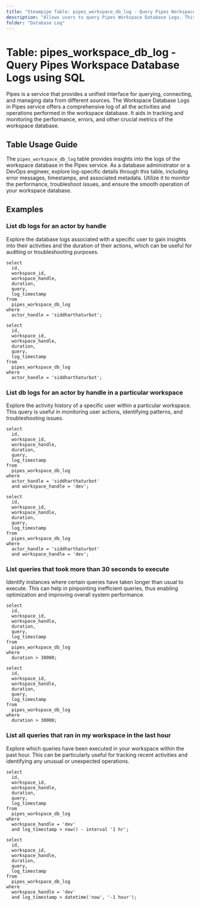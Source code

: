 ```yaml
---
title: "Steampipe Table: pipes_workspace_db_log - Query Pipes Workspace Database Logs using SQL"
description: "Allows users to query Pipes Workspace Database Logs. This table provides detailed information about all the logs related to the workspace database in the Pipes service."
folder: "Database Log"
---
```


# Table: pipes_workspace_db_log - Query Pipes Workspace Database Logs using SQL

Pipes is a service that provides a unified interface for querying, connecting, and managing data from different sources. The Workspace Database Logs in Pipes service offers a comprehensive log of all the activities and operations performed in the workspace database. It aids in tracking and monitoring the performance, errors, and other crucial metrics of the workspace database.

## Table Usage Guide

The `pipes_workspace_db_log` table provides insights into the logs of the workspace database in the Pipes service. As a database administrator or a DevOps engineer, explore log-specific details through this table, including error messages, timestamps, and associated metadata. Utilize it to monitor the performance, troubleshoot issues, and ensure the smooth operation of your workspace database.

## Examples

### List db logs for an actor by handle
Explore the database logs associated with a specific user to gain insights into their activities and the duration of their actions, which can be useful for auditing or troubleshooting purposes.

```sql+postgres
select
  id,
  workspace_id,
  workspace_handle,
  duration,
  query,
  log_timestamp
from
  pipes_workspace_db_log
where
  actor_handle = 'siddharthaturbot';
```

```sql+sqlite
select
  id,
  workspace_id,
  workspace_handle,
  duration,
  query,
  log_timestamp
from
  pipes_workspace_db_log
where
  actor_handle = 'siddharthaturbot';
```

### List db logs for an actor by handle in a particular workspace
Explore the activity history of a specific user within a particular workspace. This query is useful in monitoring user actions, identifying patterns, and troubleshooting issues.

```sql+postgres
select
  id,
  workspace_id,
  workspace_handle,
  duration,
  query,
  log_timestamp
from
  pipes_workspace_db_log
where
  actor_handle = 'siddharthaturbot'
  and workspace_handle = 'dev';
```

```sql+sqlite
select
  id,
  workspace_id,
  workspace_handle,
  duration,
  query,
  log_timestamp
from
  pipes_workspace_db_log
where
  actor_handle = 'siddharthaturbot'
  and workspace_handle = 'dev';
```

### List queries that took more than 30 seconds to execute
Identify instances where certain queries have taken longer than usual to execute. This can help in pinpointing inefficient queries, thus enabling optimization and improving overall system performance.

```sql+postgres
select
  id,
  workspace_id,
  workspace_handle,
  duration,
  query,
  log_timestamp
from
  pipes_workspace_db_log
where
  duration > 30000;
```

```sql+sqlite
select
  id,
  workspace_id,
  workspace_handle,
  duration,
  query,
  log_timestamp
from
  pipes_workspace_db_log
where
  duration > 30000;
```

### List all queries that ran in my workspace in the last hour
Explore which queries have been executed in your workspace within the past hour. This can be particularly useful for tracking recent activities and identifying any unusual or unexpected operations.

```sql+postgres
select
  id,
  workspace_id,
  workspace_handle,
  duration,
  query,
  log_timestamp
from
  pipes_workspace_db_log
where
  workspace_handle = 'dev'
  and log_timestamp > now() - interval '1 hr';
```

```sql+sqlite
select
  id,
  workspace_id,
  workspace_handle,
  duration,
  query,
  log_timestamp
from
  pipes_workspace_db_log
where
  workspace_handle = 'dev'
  and log_timestamp > datetime('now', '-1 hour');
```